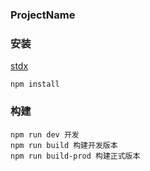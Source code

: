 ### ProjectName

### 安装

[stdx](https://www.npmjs.com/package/stdx)

```
npm install
```

### 构建

```
npm run dev 开发
npm run build 构建开发版本
npm run build-prod 构建正式版本
```

